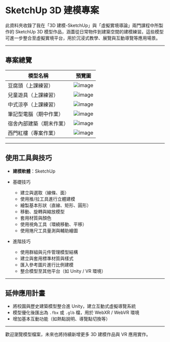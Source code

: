 # SketchUp 3D 建模專案

此資料夾收錄了我在「3D 建模-SketchUp」與「虛擬實境導論」兩門課程中所製作的 SketchUp 3D 模型作品，涵蓋從日常物件到建築空間的建模練習。這些模型可進一步整合至虛擬實境平台，用於沉浸式教學、展覽與互動導覽等應用場景。

---

## 專案總覽

| 模型名稱 | 預覽圖 |
|----------|------|
| 豆腐頭（上課練習） | ![image](https://github.com/user-attachments/assets/4e8178e3-828e-4ef3-b084-646b3f81e03e) |
| 兒童遊具（上課練習） | ![image](https://github.com/user-attachments/assets/56ea24f1-5569-431e-b5db-e6fff3e543b6) |
| 中式涼亭（上課練習） | ![image](https://github.com/user-attachments/assets/4006c59a-4bd3-4254-a64a-d87eb14bffb9) |
| 筆記型電腦（期中作業） | ![image](https://github.com/user-attachments/assets/5e276739-f49e-4ee2-98a7-6440ee3129b1) |
| 宿舍內部建築（期末作業） | ![image](https://github.com/user-attachments/assets/8a07f3d9-0702-40ce-94ab-d95d5c64f77a) |
| 西門紅樓（專案作業） | ![image](https://github.com/user-attachments/assets/844d4938-7a7c-493c-bea8-fe4f94654df2) |

---

## 使用工具與技巧

- **建模軟體**：SketchUp

- 基礎技巧  

  - 建立與選取（線條、面）  
  - 使用推/拉工具進行立體建模  
  - 繪製基本形狀（直線、矩形、圓形）  
  - 移動、旋轉與縮放模型  
  - 套用材質與顏色  
  - 使用視角工具（環繞移動、平移）  
  - 使用捲尺工具量測與輔助繪圖  

- 進階技巧  

  - 使用群組與元件管理模型結構  
  - 建立與套用標準材質與樣式  
  - 匯入參考圖片進行比例建模   
  - 整合模型至其他平台（如 Unity / VR 環境）  

---

## 延伸應用計畫

- 將校園與歷史建築模型整合進 Unity，建立互動式虛擬導覽系統  
- 模型優化後匯出為 `.fbx` 或 `.glb` 檔，用於 WebXR / WebVR 環境  
- 增加基本互動功能（如熱點說明、導覽點切換等）

---

歡迎瀏覽模型檔案，未來也將持續新增更多 3D 建模作品與 VR 應用實作。
